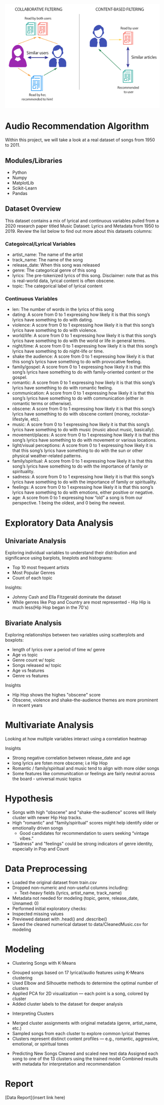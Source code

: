 ![screenshots](Images/Intro.png)

# Audio Recommendation Algorithm 

Within this project, we will take a look at a real dataset of songs from 1950 to 2011. 


## Modules/Libraries

- Python 
- Numpy
- MatplotLib
- Scikit-Learn
- Pandas 


## Dataset Overview

This dataset contains a mix of lyrical and continuous variables pulled from a 2020 research paper titled Music Dataset: Lyrics and Metadata from 1950 to 2019. Review the list below to find out more about this datasets columns:

### Categoircal/Lyrical Variables 

- artist_name: The name of the artist
- track_name: The name of the song
- release_date: When this song was released
- genre: The categorical genre of this song
- lyrics: The pre-tokenized lyrics of this song. Disclaimer: note that as this is real-world data, lyrical content is often obscene. 
- topic: The categorical label of lyrical content

### Continuous Variables 

- len:  The number of words in the lyrics of this song
- dating: A score from 0 to 1 expressing how likely it is that this song’s lyrics have something to do with dating.
- violence: A score from 0 to 1 expressing how likely it is that this song’s lyrics have something to do with violence.
- world/life: A score from 0 to 1 expressing how likely it is that this song’s lyrics have something to do with the world or life in general terms.
- night/time: A score from 0 to 1 expressing how likely it is that this song’s lyrics have something to do night-life or time.
- shake the audience: A score from 0 to 1 expressing how likely it is that this song’s lyrics have something to do with provocative feeling.
- family/gospel: A score from 0 to 1 expressing how likely it is that this song’s lyrics have something to do with family-oriented content or the gospel.
- romantic: A score from 0 to 1 expressing how likely it is that this song’s lyrics have something to do with romantic feeling.
- communication: A score from 0 to 1 expressing how likely it is that this song’s lyrics have something to do with communication (either in romantic terms or otherwise).
- obscene: A score from 0 to 1 expressing how likely it is that this song’s lyrics have something to do with obscene content (money, rockstar-lifestyle, etc).
- music: A score from 0 to 1 expressing how likely it is that this song’s lyrics have something to do with music (music about music, basically).
- movement/places: A score from 0 to 1 expressing how likely it is that this song’s lyrics have something to do with movement or various locations.
- light/visual perceptions: A score from 0 to 1 expressing how likely it is that this song’s lyrics have something to do with the sun or other physical weather-related patterns.
- family/spiritual: A score from 0 to 1 expressing how likely it is that this song’s lyrics have something to do with the importance of family or spirituality.
- sadness: A score from 0 to 1 expressing how likely it is that this song’s lyrics have something to do with the importance of family or spirituality.
- feelings: A score from 0 to 1 expressing how likely it is that this song’s lyrics have something to do with emotions, either positive or negative.
- age: A score from 0 to 1 expressing how “old” a song is from our perspective. 1 being the oldest, and 0 being the newest.

# Exploratory Data Analysis 

## Univariate Analysis 

Exploring individual variables to understand their distribution and significance using barplots, lineplots and histograms:
- Top 10 most frequent artists 
- Most Popular Genres
- Count of each topic 

Insights:
- Johnny Cash and Ella Fitzgerald dominate the dataset
- While genres like Pop and Country are most represented - Hip Hip is much less(Hip Hop began in the 70's)




## Bivariate Analysis 

Exploring relationships between two variables using scatterplots and boxplots:

- length of lyrics over a period of time w/ genre
- Age vs topic 
- Genre count w/ topic 
- Songs released w/ topic 
- Age vs features
- Genre vs features

Insights
- Hip Hop shows the highes "obscene" score 
- Obscene, violence and shake-the-audience themes are more prominent in recent years  


# Multivariate Analysis 

Looking at how multiple variables interact using a correlation heatmap

Insights
- Strong negative correlation between release_date and age 
- long lyrics are foten more obscene; i.e Hip Hop 
- Romantic / family/spiritual and music tend to align with more older songs 
- Some features like communitcation or feelings are fairly neutral across the board - universal music topics


# Hypothesis 

- Songs with high "obscene" and "shake-the-audience" scores will likely cluster with newer Hip Hop tracks.
- High "romantic" and "family/spiritual" scores might help identify older or emotionally driven songs 
    - Good candidates for recommendation to users seeking “vintage vibes.”
- "Sadness" and "feelings" could be strong indicators of genre identity, especially in Pop and Count



# Data Preprocessing

- Loaded the original dataset from train.csv
- Dropped non-numeric and non-useful columns including:
    - Text-heavy fields (lyrics, artist_name, track_name)
- Metadata not needed for modeling (topic, genre, release_date, Unnamed: 0)
- Performed initial exploratory checks:
- Inspected missing values
- Previewed dataset with .head() and .describe()
- Saved the cleaned numerical dataset to data/CleanedMusic.csv for modeling


# Modeling 

* Clustering Songs with K-Means 
- Grouped songs based on 17 lyrical/audio features using K-Means clustering
- Used Elbow and Silhouette methods to determine the optimal number of clusters
- Applied PCA for 2D visualization — each point is a song, colored by cluster
- Added cluster labels to the dataset for deeper analysis

* Interpreting Clusters
- Merged cluster assignments with original metadata (genre, artist_name, etc.)
- Sampled songs from each cluster to explore common lyrical themes
- Clusters represent distinct content profiles — e.g., romantic, aggressive, emotional, or spiritual tones

* Predicting New Songs
Cleaned and scaled new test data
Assigned each song to one of the 13 clusters using the trained model
Combined results with metadata for interpretation and recommendation

# Report 
[Data Report](insert link here)